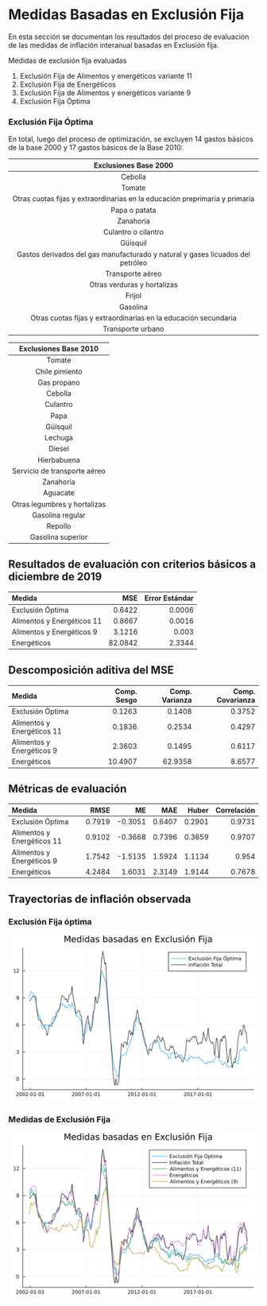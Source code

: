 # Medidas Basadas en Exclusión Fija 

En esta sección se documentan los resultados del proceso de evaluación de las medidas de inflación interanual basadas en Exclusión fija.

Medidas de exclusión fija evaluadas
 1. Exclusión Fija de Alimentos y energéticos variante 11
 2. Exclusión Fija de Energéticos 
 3. Exclusión Fija de Alimentos y energéticos variante 9
 4. Exclusión Fija Óptima 


### Exclusión Fija Óptima

En total, luego del proceso de optimización, se excluyen 14 gastos básicos de la base 2000 y 17 gastos básicos de la Base 2010:

| Exclusiones Base 2000                                                             |
|:---------------------------------------------------------------------------------:|
| Cebolla                                                                           |
| Tomate                                                                            |
| Otras cuotas fijas y extraordinarias en la educación preprimaria y primaria       |
| Papa o patata                                                                     |
| Zanahoria                                                                         |
| Culantro o cilantro                                                               |
| Güisquil                                                                          |    
| Gastos derivados del gas manufacturado y natural y gases licuados del petróleo    |
| Transporte aéreo                                                                  |
| Otras verduras y hortalizas                                                       |
| Frijol                                                                            |
| Gasolina                                                                          |
| Otras cuotas fijas y extraordinarias en la educación secundaria                   |
| Transporte urbano                                                                 |



| Exclusiones Base 2010             |
|:---------------------------------:|
| Tomate                            |
| Chile pimiento                    |
| Gas propano                       |
| Cebolla                           |
| Culantro                          |
| Papa                              |
| Güisquil                          |    
| Lechuga                           |
| Diesel                            |
| Hierbabuena                       |
| Servicio de transporte aéreo      |
| Zanahoria                         |
| Aguacate                          |
| Otras legumbres y hortalizas      |
| Gasolina regular                  |
| Repollo                           |
| Gasolina superior                 |

## Resultados de evaluación con criterios básicos a diciembre de 2019

| Medida                     | MSE      | Error Estándar | 
|:---------------------------|---------:|---------------:|
| Exclusión Óptima           |   0.6422 |        0.0006  |
| Alimentos y Energéticos 11 |   0.8667 |        0.0016  |
| Alimentos y Energéticos 9  |   3.1216 |         0.003  |
| Energéticos                |  82.0842 |        2.3344  | 

## Descomposición aditiva del MSE

|                     Medida | Comp. Sesgo |  Comp. Varianza |  Comp. Covarianza | 
|:---------------------------|------------:|----------------:|------------------:|
|           Exclusión Óptima |       0.1263|           0.1408|             0.3752|
| Alimentos y Energéticos 11 |       0.1836|           0.2534|             0.4297|
|  Alimentos y Energéticos 9 |       2.3603|           0.1495|             0.6117|
|                Energéticos |      10.4907|          62.9358|             8.6577|


## Métricas de evaluación 

|                     Medida |     RMSE |       ME |      MAE |    Huber | Correlación |
|:---------------------------|---------:|---------:|---------:|---------:|------------:|
|           Exclusión Óptima |   0.7919 |  -0.3051 |   0.6407 |   0.2901 |      0.9731 |
| Alimentos y Energéticos 11 |   0.9102 |  -0.3668 |   0.7396 |   0.3659 |      0.9707 |
|  Alimentos y Energéticos 9 |   1.7542 |  -1.5135 |   1.5924 |   1.1134 |       0.954 |
|                Energéticos |   4.2484 |   1.6031 |   2.3149 |   1.9144 |      0.7678 |


## Trayectorias de inflación observada

### Exclusión Fija óptima

![Trayectoria Óptima observada](images/Fx-Ex/optima.svg)

### Medidas de Exclusión Fija
![Trayectoria Óptima observada](images/Fx-Ex/Trayectorias-FxEx.svg)